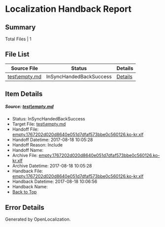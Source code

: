 # <a name='report-top'></a> Localization Handback Report

## Summary
 Total Files | 1

## File List
 Source File | Status | Details 
 ----------- | ------ | ------- 
 [test\empty.md](https://github.com/OpenLocalizationOrg/PowerShell-Docs/blob/1cc7082ffc28d8c0370b5cdc0eb435eb557a30d7/test/empty.md) | InSyncHandedBackSuccess | [Details](#69cc42589c74f7a2100c1ba6e33dd1b2157c741e62)

## Item Details
##### <a name='69cc42589c74f7a2100c1ba6e33dd1b2157c741e62'></a> Source: [test\empty.md](https://github.com/OpenLocalizationOrg/PowerShell-Docs/blob/1cc7082ffc28d8c0370b5cdc0eb435eb557a30d7/test/empty.md)
* Status: InSyncHandedBackSuccess
* Target File: [test\empty.md](https://github.com/OpenLocalizationOrg/PowerShell-Docs.ko-kr/blob/4c8c5b10079a7bc7030bea2e87210d05d715c761/test/empty.md)
* Handoff File: [empty.1767202d020d8640e051d7dfaf573bbe0c560126.ko-kr.xlf](https://github.com/OpenLocalizationOrg/PowerShell-Docs.handoff/blob/5691874a023116e6476f5ea908c15b5a7f522ada/ol-handoff/OpenLocalizationOrg/PowerShell-Docs.ko-kr/live/empty.1767202d020d8640e051d7dfaf573bbe0c560126.ko-kr.xlf)
* Handoff Datetime: 2017-08-18 10:05:28
* Handoff Reason: Include
* Handoff Name: 
* Archive File: [empty.1767202d020d8640e051d7dfaf573bbe0c560126.ko-kr.xlf](https://github.com/OpenLocalizationOrg/PowerShell-Docs.handoff/blob/02b6d9b5a18f3f70238d9eecfeb97df4181d23ea/ol-archive/OpenLocalizationOrg/PowerShell-Docs.ko-kr/live/empty.1767202d020d8640e051d7dfaf573bbe0c560126.ko-kr.xlf)
* Archive Datetime: 2017-08-18 10:05:28
* Handback File: [empty.1767202d020d8640e051d7dfaf573bbe0c560126.ko-kr.xlf](https://github.com/OpenLocalizationOrg/PowerShell-Docs.handback/blob/67ad12c3558e9d5b6e5f0af83b8b635dfc5d53da/ol-handback/OpenLocalizationOrg/PowerShell-Docs.ko-kr/live/empty.1767202d020d8640e051d7dfaf573bbe0c560126.ko-kr.xlf)
* Handback Datetime: 2017-08-18 10:06:56
* Handback Name: 
* [Back to Top](#report-top)


## Error Details

Generated by OpenLocalization.
